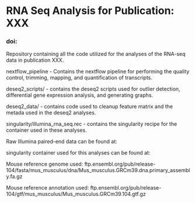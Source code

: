 # RNA Seq Analysis for Publication: XXX

### doi:

Repository containing all the code utilized for the analyses of the RNA-seq data in publication XXX.



nextflow_pipeline - Contains the nextflow pipeline for performing the quality control, trimming, mapping, and quantification of transcripts.

deseq2_scripts/ - contains the deseq2 scripts used for outlier detection, differential gene expression analysis, and generating graphs.

deseq2_data/ - contains code used to cleanup feature matrix and the metada used in the deseq2 analyses.

singularity/illumina_rna_seq.rec - contains the singularity recipe for the container used in these analyses.

Raw Illumina paired-end data can be found at: 

singularity container used for this analyses can be found at:

Mouse reference genome used: ftp.ensembl.org/pub/release-104/fasta/mus_musculus/dna/Mus_musculus.GRCm39.dna.primary_assembly.fa.gz

Mouse reference annotation used: ftp.ensembl.org/pub/release-104/gtf/mus_musculus/Mus_musculus.GRCm39.104.gtf.gz
